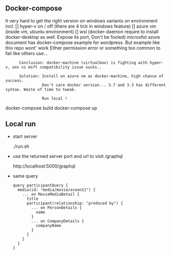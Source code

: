 ## Docker-compose

  It very hard to get the right version on windows
    variants on environment incl:
      [] hyper-v on / off  (there are 4 tick in windows feature)
      [] azure vm (inside vm, ubuntu environment)
      [] wsl (docker-daemon require to install docker-desktop as well. Expose its port, Don't be fooled)
          microsfot azure document has docker-compose example for wordpress. But example like this repo wont' work
          Either permission error or something too common to fail like others use...
          
          Conclusion: docker-machine (virtualbox) is fighting with hyper-v, oos vs msft compatibility issue sucks..

          Solution: Install on azure vm as docker-machine, high chance of success.
                    Don't care docker version... 3.7 and 3.3 has different syntax. Waste of time to tweak.

                    Run local !

docker-compose build
docker-compose up

## Local run

  - start server
  
    ./run.sh

  - use the returned server port and url to visit /graphql

    http://localhost:5000/graphql

  - same query

    ```{graphql}
    query participantQuery {
      media(id: "media/movie/ocean11") {
        ... on MovieMediaDetail {
          title
          participant(relationship: "produced by") {
            ... on PersonDetails {
              name
            }
            ... on CompanyDetails {
              companyName
            }
          }
        }
      }
    }
    ```

  
